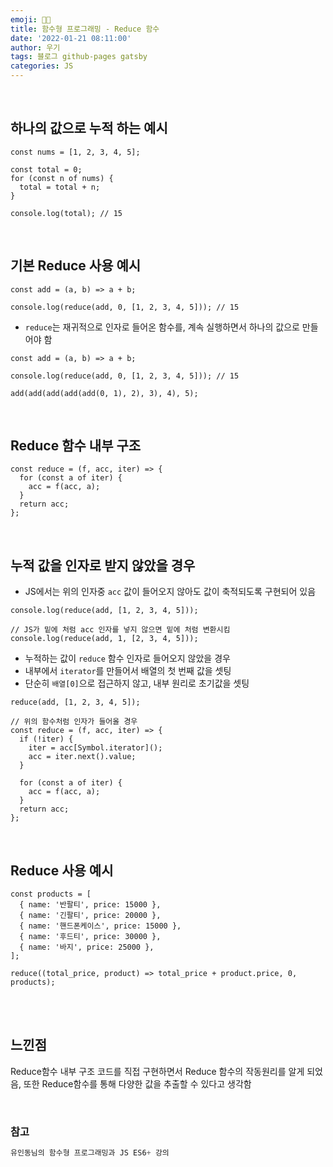 ```yaml
---
emoji: 👨‍💻
title: 함수형 프로그래밍 - Reduce 함수
date: '2022-01-21 08:11:00'
author: 우기
tags: 블로그 github-pages gatsby
categories: JS
---
```


<br>

## 하나의 값으로 누적 하는 예시

```tsx
const nums = [1, 2, 3, 4, 5];

const total = 0;
for (const n of nums) {
  total = total + n;
}

console.log(total); // 15
```

<br>

## 기본 Reduce 사용 예시

```tsx
const add = (a, b) => a + b;

console.log(reduce(add, 0, [1, 2, 3, 4, 5])); // 15
```

- `reduce`는 재귀적으로 인자로 들어온 함수를, 계속 실행하면서 하나의 값으로 만들어야 함

```tsx
const add = (a, b) => a + b;

console.log(reduce(add, 0, [1, 2, 3, 4, 5])); // 15

add(add(add(add(add(0, 1), 2), 3), 4), 5);
```

<br>

## Reduce 함수 내부 구조

```tsx
const reduce = (f, acc, iter) => {
  for (const a of iter) {
    acc = f(acc, a);
  }
  return acc;
};
```

<br>

## 누적 값을 인자로 받지 않았을 경우

- JS에서는 위의 인자중 `acc` 값이 들어오지 않아도 값이 축적되도록 구현되어 있음

```tsx
console.log(reduce(add, [1, 2, 3, 4, 5]));

// JS가 밑에 처럼 acc 인자를 넣지 않으면 밑에 처럼 변환시킴
console.log(reduce(add, 1, [2, 3, 4, 5]));
```

- 누적하는 값이 `reduce` 함수 인자로 들어오지 않았을 경우
- 내부에서 `iterator`를 만들어서 배열의 첫 번째 값을 셋팅
- 단순히 `배열[0]`으로 접근하지 않고, 내부 원리로 초기값을 셋팅

```tsx
reduce(add, [1, 2, 3, 4, 5]);

// 위의 함수처럼 인자가 들어올 경우
const reduce = (f, acc, iter) => {
  if (!iter) {
    iter = acc[Symbol.iterator]();
    acc = iter.next().value;
  }

  for (const a of iter) {
    acc = f(acc, a);
  }
  return acc;
};
```

<br>

## Reduce 사용 예시

```tsx
const products = [
  { name: '반팔티', price: 15000 },
  { name: '긴팔티', price: 20000 },
  { name: '핸드폰케이스', price: 15000 },
  { name: '후드티', price: 30000 },
  { name: '바지', price: 25000 },
];

reduce((total_price, product) => total_price + product.price, 0, products);
```

<br>
<br>

## 느낀점

Reduce함수 내부 구조 코드를 직접 구현하면서 Reduce 함수의 작동원리를 알게 되었음, 또한 Reduce함수를 통해 다양한 값을 추출할 수 있다고 생각함

<br>

### 참고

```js
유인동님의 함수형 프로그래밍과 JS ES6+ 강의

```

```toc

```
